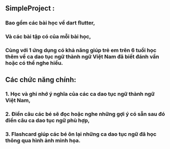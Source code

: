 ##   SimpleProject :
### Bao gồm các bài học về dart flutter,
### Và các bài tập có của mỗi bài học,
### Cùng với 1 ứng dụng có khả năng giúp trẻ em trên 6 tuổi học thêm về ca dao tục ngữ thành ngữ Việt Nam đã biết đánh vần hoặc có thể nghe hiểu.
##   Các chức năng chính:
### 1. Học và ghi nhớ ý nghĩa của các ca dao tục ngữ thành ngữ Việt Nam,
### 2. Điền câu các bé sẽ đọc hoặc nghe những gợi ý có sẵn sau đó điền câu ca dao tục ngữ phù hợp,
### 3. Flashcard giúp các bé ôn lại những ca dao tục ngữ đã học thông qua hình ảnh minh họa.


